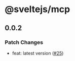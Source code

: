 # @sveltejs/mcp

## 0.0.2

### Patch Changes

- feat: latest version ([#25](https://github.com/sveltejs/mcp/pull/25))
